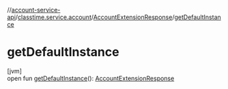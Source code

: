 //[account-service-api](../../../index.md)/[classtime.service.account](../index.md)/[AccountExtensionResponse](index.md)/[getDefaultInstance](get-default-instance.md)

# getDefaultInstance

[jvm]\
open fun [getDefaultInstance](get-default-instance.md)(): [AccountExtensionResponse](index.md)
